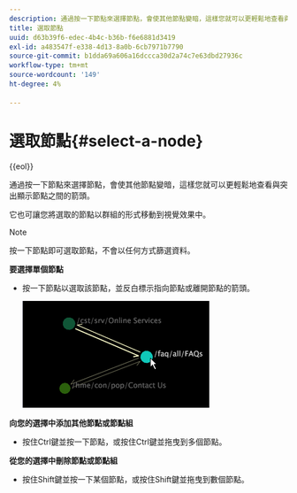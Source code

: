```yaml
---
description: 通過按一下節點來選擇節點，會使其他節點變暗，這樣您就可以更輕鬆地查看與突出顯示節點之間的箭頭。
title: 選取節點
uuid: d63b39f6-edec-4b4c-b36b-f6e6881d3419
exl-id: a483547f-e338-4d13-8a0b-6cb7971b7790
source-git-commit: b1dda69a606a16dccca30d2a74c7e63dbd27936c
workflow-type: tm+mt
source-wordcount: '149'
ht-degree: 4%

---
```


# 選取節點{#select-a-node}

{{eol}}

通過按一下節點來選擇節點，會使其他節點變暗，這樣您就可以更輕鬆地查看與突出顯示節點之間的箭頭。

它也可讓您將選取的節點以群組的形式移動到視覺效果中。

>[!NOTE]
>
>按一下節點即可選取節點，不會以任何方式篩選資料。

**要選擇單個節點**

* 按一下節點以選取該節點，並反白標示指向節點或離開節點的箭頭。

   ![](assets/vis_2DProcessMap_SelectNode.png)

**向您的選擇中添加其他節點或節點組**

* 按住Ctrl鍵並按一下節點，或按住Ctrl鍵並拖曳到多個節點。

**從您的選擇中刪除節點或節點組**

* 按住Shift鍵並按一下某個節點，或按住Shift鍵並拖曳到數個節點。
